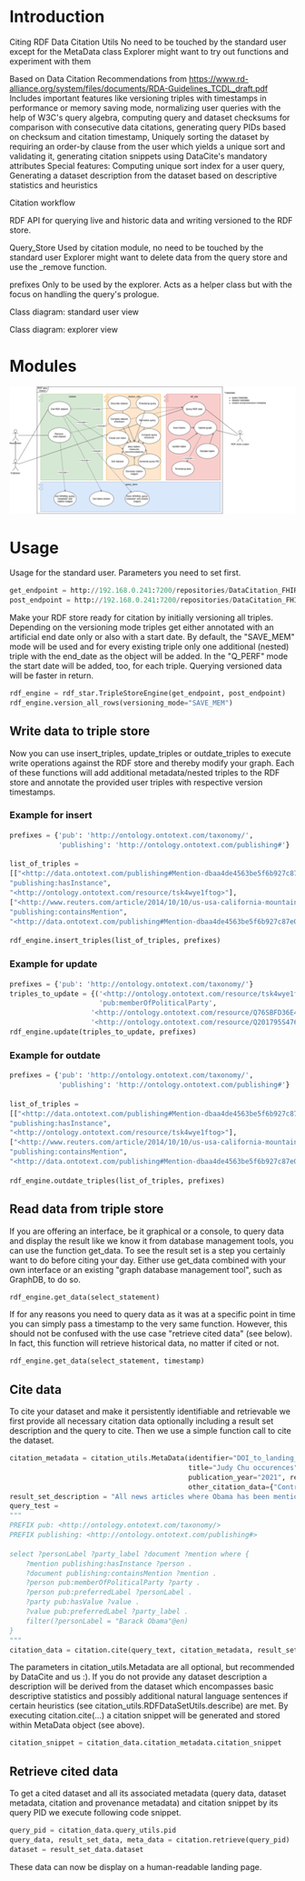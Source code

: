 # Introduction
Citing RDF Data
Citation Utils
No need to be touched by the standard user except for the MetaData class
Explorer might want to try out functions and experiment with them

Based on Data Citation Recommendations from https://www.rd-alliance.org/system/files/documents/RDA-Guidelines_TCDL_draft.pdf
Includes important features like versioning triples with timestamps in performance or memory saving mode, normalizing 
user queries with the help of W3C's 
query algebra, computing query and dataset checksums for comparison with consecutive data citations,
generating query PIDs based on checksum and citation timestamp, Uniquely sorting the dataset by requiring an order-by clause
from the user which yields a unique sort and validating it, generating citation snippets using DataCite's mandatory attributes
Special features: Computing unique sort index for a user query, Generating a dataset description from the dataset based 
on descriptive statistics and heuristics

Citation workflow

RDF API for querying live and historic data and writing versioned to the RDF store.

Query_Store
Used by citation module, no need to be touched by the standard user
Explorer might want to delete data from the query store and use the _remove function. 

prefixes
Only to be used by the explorer. Acts as a helper class but with the focus on handling the query's prologue.

Class diagram: standard user view

Class diagram: explorer view

# Modules
![alt text](RDFDataCitation_usecase_diagram.png)

# Usage
Usage for the standard user.
Parameters you need to set first.
```python 
get_endpoint = http://192.168.0.241:7200/repositories/DataCitation_FHIR
post_endpoint = http://192.168.0.241:7200/repositories/DataCitation_FHIR/statements
``` 

Make your RDF store ready for citation by initially versioning all triples. Depending on the versioning mode triples 
get either annotated with an artificial end date only or also with a start date. By default, the 
"SAVE_MEM" mode will be used and for every existing triple only one 
additional (nested) triple with the end_date as the object will be added.
In the "Q_PERF" mode the start date will be added, too, for each triple. Querying versioned data will be faster 
in return. 
```python 
rdf_engine = rdf_star.TripleStoreEngine(get_endpoint, post_endpoint)
rdf_engine.version_all_rows(versioning_mode="SAVE_MEM")
```

## Write data to triple store
Now you can use insert_triples, update_triples or outdate_triples to execute write operations against 
the RDF store and thereby modify your graph. Each of these functions will add additional metadata/nested triples to the 
RDF store and annotate the provided user triples with respective version timestamps. 
### Example for insert
```python 
prefixes = {'pub': 'http://ontology.ontotext.com/taxonomy/',
            'publishing': 'http://ontology.ontotext.com/publishing#'}

list_of_triples = 
[["<http://data.ontotext.com/publishing#Mention-dbaa4de4563be5f6b927c87e09f90461c09451296f4b52b1f80dcb6e941a5acd>",
"publishing:hasInstance",
"<http://ontology.ontotext.com/resource/tsk4wye1ftog>"],
["<http://www.reuters.com/article/2014/10/10/us-usa-california-mountains-idUSKCN0HZ0U720141010>",
"publishing:containsMention",
"<http://data.ontotext.com/publishing#Mention-dbaa4de4563be5f6b927c87e09f90461c09451296f4b52b1f80dcb6e941a5acd>"]]

rdf_engine.insert_triples(list_of_triples, prefixes)
```

### Example for update
```python
prefixes = {'pub': 'http://ontology.ontotext.com/taxonomy/'}
triples_to_update = {('<http://ontology.ontotext.com/resource/tsk4wye1ftog>',
                      'pub:memberOfPoliticalParty', 
                    '<http://ontology.ontotext.com/resource/Q76SBFD36E46-359B-445A-8EC2-A3BDDFF5E900>'):
                    '<http://ontology.ontotext.com/resource/Q201795S476DFED9-C64A-4E56-B4C3-CFB368801FBF>'}
rdf_engine.update(triples_to_update, prefixes)
```

### Example for outdate
```python 
prefixes = {'pub': 'http://ontology.ontotext.com/taxonomy/',
            'publishing': 'http://ontology.ontotext.com/publishing#'}

list_of_triples = 
[["<http://data.ontotext.com/publishing#Mention-dbaa4de4563be5f6b927c87e09f90461c09451296f4b52b1f80dcb6e941a5acd>",
"publishing:hasInstance",
"<http://ontology.ontotext.com/resource/tsk4wye1ftog>"],
["<http://www.reuters.com/article/2014/10/10/us-usa-california-mountains-idUSKCN0HZ0U720141010>",
"publishing:containsMention",
"<http://data.ontotext.com/publishing#Mention-dbaa4de4563be5f6b927c87e09f90461c09451296f4b52b1f80dcb6e941a5acd>"]]

rdf_engine.outdate_triples(list_of_triples, prefixes)
```
## Read data from triple store
If you are offering an interface, be it graphical or a console, to query data 
and display the result like we know it from database management tools, you can use the function get_data.
To see the result set is a step you certainly want to do before citing your day. Either use 
get_data combined with your own interface or an existing "graph database management tool", such as GraphDB, to do so.
```python 
rdf_engine.get_data(select_statement)
```
If for any reasons you need to query data as it was at a specific point in time you can simply pass a timestamp 
to the very same function. However, this should not be confused with the use case "retrieve cited data" (see below). 
In fact, this function will retrieve historical data, no matter if cited or not.
```python 
rdf_engine.get_data(select_statement, timestamp)
```
## Cite data
To cite your dataset and make it persistently identifiable and retrievable we first provide all necessary citation data
optionally including a result set description and the query to cite. Then we use a simple function call to cite 
the dataset. 
```python   
citation_metadata = citation_utils.MetaData(identifier="DOI_to_landing_page", creator="Filip Kovacevic",
                                            title="Judy Chu occurences", publisher="Filip Kovacevic",
                                            publication_year="2021", resource_type="Dataset/RDF data",
                                            other_citation_data={"Contributor": "Tomasz Miksa"})
result_set_description = "All news articles where Obama has been mentioned."
query_test = 
"""
PREFIX pub: <http://ontology.ontotext.com/taxonomy/>
PREFIX publishing: <http://ontology.ontotext.com/publishing#>

select ?personLabel ?party_label ?document ?mention where {
    ?mention publishing:hasInstance ?person .
    ?document publishing:containsMention ?mention .
    ?person pub:memberOfPoliticalParty ?party .
    ?person pub:preferredLabel ?personLabel .
    ?party pub:hasValue ?value .
    ?value pub:preferredLabel ?party_label .
    filter(?personLabel = "Barack Obama"@en)
}
"""
citation_data = citation.cite(query_text, citation_metadata, result_set_description)

```
The parameters in citation_utils.Metadata are all optional, but recommended by DataCite and us :). If you do not provide 
any dataset description a description will be derived from the dataset which encompasses basic descriptive 
statistics and possibly additional natural language sentences if certain heuristics 
(see citation_utils.RDFDataSetUtils.describe) are met. By executing citation.cite(...) a citation snippet 
will be generated and stored within MetaData object (see above).
```python
citation_snippet = citation_data.citation_metadata.citation_snippet
```

## Retrieve cited data
To get a cited dataset and all its associated metadata 
(query data, dataset metadata, citation and provenance metadata) and citation snippet by its query PID 
we execute following code snippet.
```python
query_pid = citation_data.query_utils.pid
query_data, result_set_data, meta_data = citation.retrieve(query_pid)
dataset = result_set_data.dataset
```
These data can now be display on a human-readable landing page.